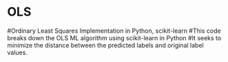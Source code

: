 # OLS
#Ordinary Least Squares Implementation in Python, scikit-learn
#This code breaks down the OLS ML algorithm using scikit-learn in Python
#It seeks to minimize the distance between the predicted labels and original label values.
